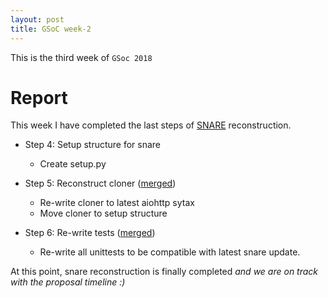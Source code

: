 ```yaml
---
layout: post
title: GSoC week-2
---
```

This is the third week of `GSoc 2018`

# Report
This week I have completed the last steps of [SNARE](http://github.com/mushorg/snare) reconstruction.

* Step 4:
Setup structure for snare
	* Create setup.py

* Step 5: 
Reconstruct cloner ([merged](https://github.com/mushorg/snare/pull/141))
	* Re-write cloner to latest aiohttp sytax
	* Move cloner to setup structure
 
* Step 6: 
Re-write tests ([merged](https://github.com/mushorg/snare/pull/142))

    * Re-write all unittests to be compatible with latest snare update.

At this point, snare reconstruction is finally completed
*and we are on track with the proposal timeline :)*
